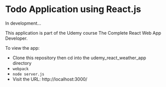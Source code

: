 # Todo Application using React.js

In development...

This application is part of the Udemy course The Complete React Web App Developer.

To view the app:
- Clone this repository then cd into the udemy_react_weather_app directory
- `webpack`
- `node server.js`
- Visit the URL: http://localhost:3000/

<!-- ![screen-grab](https://github.com/adam-rice/udemy_react_weather_app/blob/master/ScreenShot.png) -->
